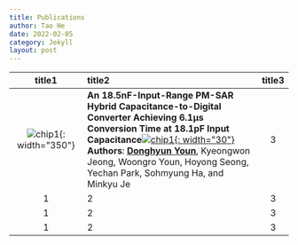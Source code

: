```yaml
---
title: Publications
author: Tao He
date: 2022-02-05
category: Jekyll
layout: post
---
```


<div class="table-wrapper" markdown="block">

|title1|title2|title3|
|:-:|:-|:-:|
|![chip1](https://donghyun-youn.github.io/about/assets/profile.jpg){: width="350"}|**An 18.5nF-Input-Range PM-SAR Hybrid Capacitance-to-Digital Converter Achieving 6.1μs Conversion Time at 18.1pF Input Capacitance**[![chip1](https://donghyun-youn.github.io/about/assets/profile.jpg){: width="30"}](https://www.naver.com)<br>**Authors**: **<u>Donghyun Youn</u>**, Kyeongwon Jeong, Woongro Youn, Hoyong Seong, Yechan Park, Sohmyung Ha, and Minkyu Je|3|
|1|2|3|
|1|2|3|
|1|2|3|

</div>
